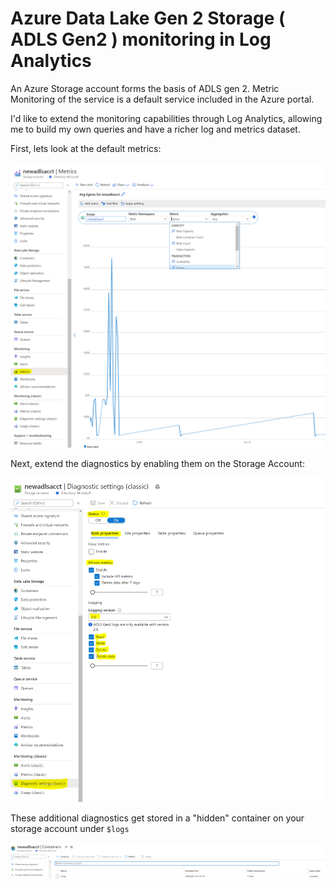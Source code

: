 # Azure Data Lake Gen 2 Storage ( ADLS Gen2 ) monitoring in Log Analytics

An Azure Storage account forms the basis of ADLS gen 2. Metric Monitoring of the service is a default service included in the Azure portal.

I'd like to extend the monitoring capabilities through Log Analytics, allowing me to build my own queries and have a richer log and metrics dataset.

First, lets look at the default metrics:

![Screenshot](https://github.com/verboompj/Other/blob/master/Pictures/default%20metricsPNG.PNG)

Next, extend the diagnostics by enabling them on the Storage Account:

![Screenshot](https://github.com/verboompj/Other/blob/master/Pictures/diagsa.PNG)

These additional diagnostics get stored in a "hidden" container on your storage account under `$logs` 

![Screenshot](https://github.com/verboompj/Other/blob/master/Pictures/logssa.PNG)

